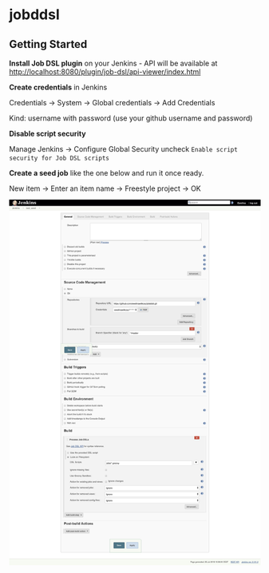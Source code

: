 # jobddsl

## Getting Started

**Install Job DSL plugin** on your Jenkins - API will be available at [http://localhost:8080/plugin/job-dsl/api-viewer/index.html](http://localhost:8080/plugin/job-dsl/api-viewer/index.html)

**Create credentials** in Jenkins

Credentials -> System -> Global credentials -> Add Credentials

Kind: username with password (use your github username and password)

**Disable script security**

Manage Jenkins -> Configure Global Security
uncheck `Enable script security for Job DSL scripts`

**Create a seed job** like the one below and run it once ready.

New item -> Enter an item name -> Freestyle project -> OK

![seed job ](images/seed.png)

